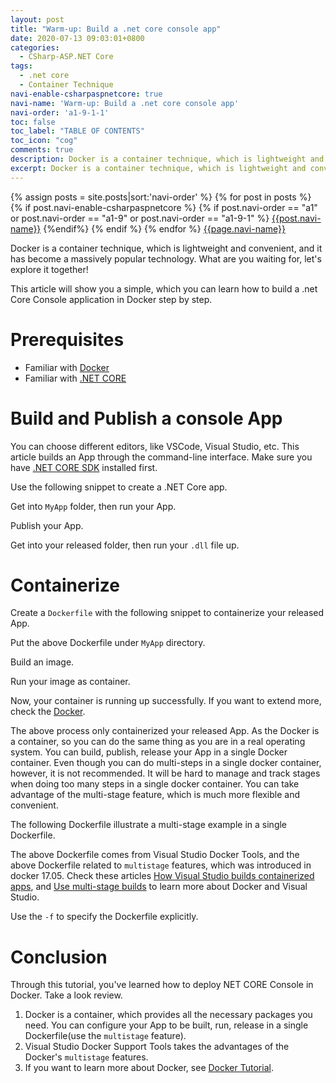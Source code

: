 ```yaml
---
layout: post
title: "Warm-up: Build a .net core console app"
date: 2020-07-13 09:03:01+0800
categories:
  - CSharp-ASP.NET Core
tags:
  - .net core
  - Container Technique
navi-enable-csharpaspnetcore: true
navi-name: 'Warm-up: Build a .net core console app'
navi-order: 'a1-9-1-1'
toc: false
toc_label: "TABLE OF CONTENTS"
toc_icon: "cog"
comments: true
description: Docker is a container technique, which is lightweight and convenient, and it has become a massively popular technology. What are you waiting for, let’s explore it together! This article will show you a simple, which you can learn how to build a .net Core Console application in Docker step by step.
excerpt: Docker is a container technique, which is lightweight and convenient, and it has become a massively popular technology. What are you waiting for, let’s explore it together! This article will show you a simple, which you can learn how to build a .net Core Console application in Docker step by step.
---
```

<!--navigation bar-->
<div class='navi-link-container'>
  {% assign posts = site.posts|sort:'navi-order' %}
  {% for post in posts %}
    {% if post.navi-enable-csharpaspnetcore %}
        {% if post.navi-order == "a1" or
            post.navi-order == "a1-9" or
            post.navi-order == "a1-9-1"
            %}
            <a href="{{ site.baseurl }}{{ post.url }}" class='navi-link'>{{post.navi-name}}</a>
        {%endif%}
    {% endif %}
  {% endfor %}
<a class='navi-link' href="">{{page.navi-name}}</a>
</div>
<!--navigation bar-->

Docker is a container technique, which is lightweight and convenient, and it has become a massively popular technology. What are you waiting for, let's explore it together!

This article will show you a simple, which you can learn how to build a .net Core Console application in Docker step by step.

# Prerequisites
* Familiar with [Docker][2]
* Familiar with [.NET CORE][5]

# Build and Publish a console App
You can choose different editors, like VSCode, Visual Studio, etc. This article builds an App through the command-line interface. Make sure you have [.NET CORE SDK][1] installed first.

Use the following snippet to create a .NET Core app. 

<script src="https://gist.github.com/voltwu/a496e1bfdbb9846f3ddd33bbc0e43e7e.js"></script>

Get into `MyApp` folder, then run your App.

<script src="https://gist.github.com/voltwu/b8fee310d708a007670c09b5c06267b3.js"></script>

Publish your App.

<script src="https://gist.github.com/voltwu/8483789cb18d6a88316753dd86f8132f.js"></script>

Get into your released folder, then run your `.dll` file up. 

<script src="https://gist.github.com/voltwu/e295ec25e55561cb3e96f2e82406be36.js"></script>

# Containerize
Create a `Dockerfile` with the following snippet to containerize your released App.

<script src="https://gist.github.com/voltwu/2e02f788d87882253defd5082b22c8e3.js"></script>

Put the above Dockerfile under `MyApp` directory.

<script src="https://gist.github.com/voltwu/a83a39a91085fb9f7d029fe07a8a4ba5.js"></script>

Build an image.

<script src="https://gist.github.com/voltwu/4aefedf217a630eb0a00267378497bc2.js"></script>

Run your image as container.

<script src="https://gist.github.com/voltwu/7d22860f02f5abbbd261a4cbd3a3d3f4.js"></script>

Now, your container is running up successfully. If you want to extend more, check the [Docker][2]. 

The above process only containerized your released App. As the Docker is a container, so you can do the same thing as you are in a real operating system. You can build, publish, release your App in a single Docker container. Even though you can do multi-steps in a single docker container, however, it is not recommended. It will be hard to manage and track stages when doing too many steps in a single docker container. You can take advantage of the multi-stage feature, which is much more flexible and convenient.

The following Dockerfile illustrate a multi-stage example in a single Dockerfile.

<script src="https://gist.github.com/voltwu/96f5c2edbfb2f6f28a39450b9e7e046f.js"></script>

The above Dockerfile comes from Visual Studio Docker Tools, and the above Dockerfile related to `multistage` features, which was introduced in docker 17.05. Check these articles [How Visual Studio builds containerized apps][3], and [Use multi-stage builds][4] to learn more about Docker and Visual Studio.

<script src="https://gist.github.com/voltwu/4237a9db898dca0d1aa5756d7d69a40c.js"></script>

Use the `-f` to specify the Dockerfile explicitly.

# Conclusion
Through this tutorial, you've learned how to deploy NET CORE Console in Docker. Take a look review.

1. Docker is a container, which provides all the necessary packages you need. You can configure your App to be built, run, release in a single Dockerfile(use the `multistage` feature).
2. Visual Studio Docker Support Tools takes the advantages of the Docker's `multistage` features.
3. If you want to learn more about Docker, see [Docker Tutorial][2].


[1]: https://dotnet.microsoft.com/download
[2]: /docker/2020/07/08/docker-tutorial/
[3]: https://docs.microsoft.com/en-us/visualstudio/containers/container-build?view=vs-2019
[4]: https://docs.docker.com/develop/develop-images/multistage-build/
[5]: https://docs.microsoft.com/en-us/dotnet/core/
